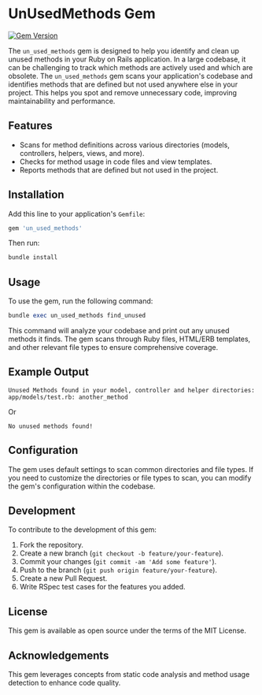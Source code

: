 # UnUsedMethods Gem

[![Gem Version](https://badge.fury.io/rb/un_used_methods.svg)](https://badge.fury.io/rb/un_used_methods)

The `un_used_methods` gem is designed to help you identify and clean up unused methods in your Ruby on Rails application. In a large codebase, it can be challenging to track which methods are actively used and which are obsolete. The `un_used_methods` gem scans your application's codebase and identifies methods that are defined but not used anywhere else in your project. This helps you spot and remove unnecessary code, improving maintainability and performance.


## Features

- Scans for method definitions across various directories (models, controllers, helpers, views, and more).
- Checks for method usage in code files and view templates.
- Reports methods that are defined but not used in the project.

## Installation

Add this line to your application's `Gemfile`:

```ruby
gem 'un_used_methods'
```

Then run:

```ruby
bundle install
```

## Usage

To use the gem, run the following command:

```ruby
bundle exec un_used_methods find_unused
```

This command will analyze your codebase and print out any unused methods it finds. The gem scans through Ruby files, HTML/ERB templates, and other relevant file types to ensure comprehensive coverage.

## Example Output

```plaintext
Unused Methods found in your model, controller and helper directories:
app/models/test.rb: another_method
```
Or
```plaintext
No unused methods found!
```

## Configuration

The gem uses default settings to scan common directories and file types. If you need to customize the directories or file types to scan, you can modify the gem's configuration within the codebase.

## Development

To contribute to the development of this gem:

1. Fork the repository.
2. Create a new branch (`git checkout -b feature/your-feature`).
3. Commit your changes (`git commit -am 'Add some feature'`).
4. Push to the branch (`git push origin feature/your-feature`).
5. Create a new Pull Request.
6. Write RSpec test cases for the features you added.

## License

This gem is available as open source under the terms of the MIT License.

## Acknowledgements

This gem leverages concepts from static code analysis and method usage detection to enhance code quality.
